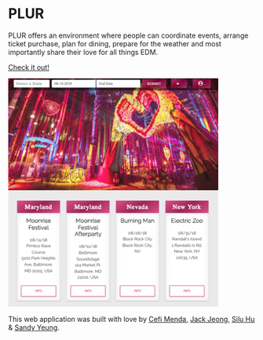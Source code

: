 # PLUR

PLUR offers an environment where people can coordinate events, arrange ticket purchase, plan for dining, prepare for the weather and most importantly share their love for all things EDM. 

<a href="https://Sandynism.github.io/PLUR">Check it out!</a>

![](assets/images/plurSS.png)

This web application was built with love by [Cefi Menda](https://github.com/cefimenda), [Jack Jeong](https://github.com/JackJeong), 
[Silu Hu](https://github.com/erinh816) & [Sandy Yeung](https://github.com/sandynism).

